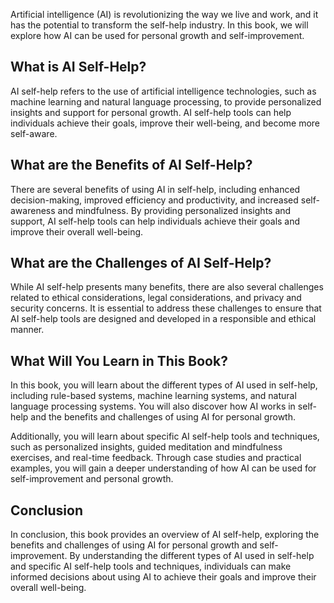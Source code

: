 
Artificial intelligence (AI) is revolutionizing the way we live and work, and it has the potential to transform the self-help industry. In this book, we will explore how AI can be used for personal growth and self-improvement.

What is AI Self-Help?
---------------------

AI self-help refers to the use of artificial intelligence technologies, such as machine learning and natural language processing, to provide personalized insights and support for personal growth. AI self-help tools can help individuals achieve their goals, improve their well-being, and become more self-aware.

What are the Benefits of AI Self-Help?
--------------------------------------

There are several benefits of using AI in self-help, including enhanced decision-making, improved efficiency and productivity, and increased self-awareness and mindfulness. By providing personalized insights and support, AI self-help tools can help individuals achieve their goals and improve their overall well-being.

What are the Challenges of AI Self-Help?
----------------------------------------

While AI self-help presents many benefits, there are also several challenges related to ethical considerations, legal considerations, and privacy and security concerns. It is essential to address these challenges to ensure that AI self-help tools are designed and developed in a responsible and ethical manner.

What Will You Learn in This Book?
---------------------------------

In this book, you will learn about the different types of AI used in self-help, including rule-based systems, machine learning systems, and natural language processing systems. You will also discover how AI works in self-help and the benefits and challenges of using AI for personal growth.

Additionally, you will learn about specific AI self-help tools and techniques, such as personalized insights, guided meditation and mindfulness exercises, and real-time feedback. Through case studies and practical examples, you will gain a deeper understanding of how AI can be used for self-improvement and personal growth.

Conclusion
----------

In conclusion, this book provides an overview of AI self-help, exploring the benefits and challenges of using AI for personal growth and self-improvement. By understanding the different types of AI used in self-help and specific AI self-help tools and techniques, individuals can make informed decisions about using AI to achieve their goals and improve their overall well-being.

